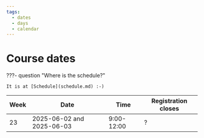 ```yaml
---
tags:
  - dates
  - days
  - calendar
---
```


# Course dates

???- question "Where is the schedule?"

    It is at [Schedule](schedule.md) :-)

<!-- markdownlint-disable MD013 --><!-- Tables cannot be split up over lines, hence will break 80 characters per line -->

Week|Date                     |Time      |Registration closes
----|-------------------------|----------|-------------------
23  |2025-06-02 and 2025-06-03|9:00-12:00|?

<!-- markdownlint-enable MD013 -->
